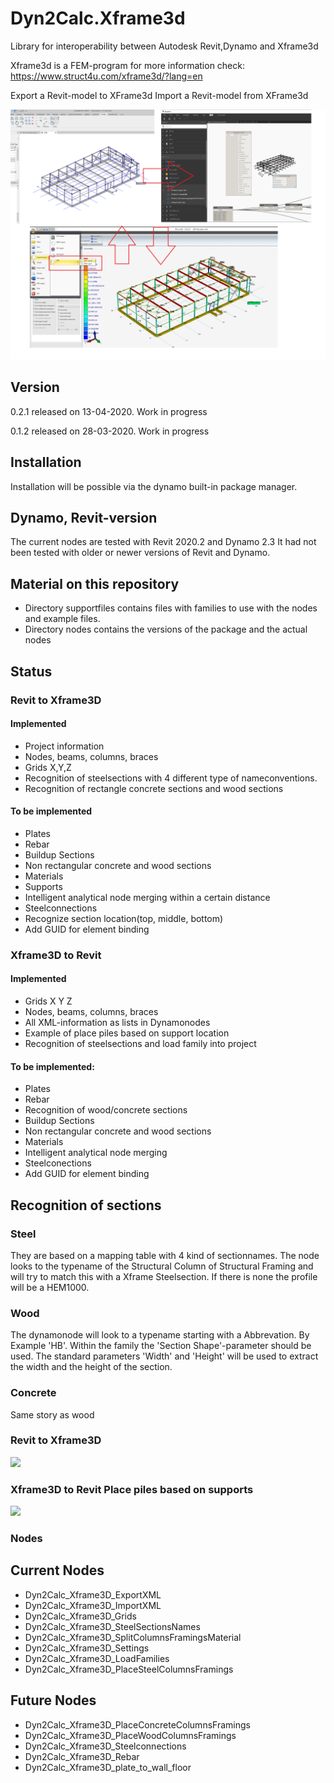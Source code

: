 # Dyn2Calc.Xframe3d
Library for interoperability between Autodesk Revit,Dynamo and Xframe3d

Xframe3d is a FEM-program for more information check: https://www.struct4u.com/xframe3d/?lang=en 

Export a Revit-model to XFrame3d
Import a Revit-model from XFrame3d

![Image](Dyn2CalcXframe3DImage.png)

## Version
0.2.1 released on 13-04-2020. Work in progress

0.1.2 released on 28-03-2020. Work in progress

## Installation
Installation will be possible via the dynamo built-in package manager.

## Dynamo, Revit-version
The current nodes are tested with Revit 2020.2 and Dynamo 2.3
It had not been tested with older or newer versions of Revit and Dynamo.

## Material on this repository
* Directory supportfiles contains files with families to use with the nodes and example files.
* Directory nodes contains the versions of the package and the actual nodes


## Status

### Revit to Xframe3D

#### Implemented
* Project information
* Nodes, beams, columns, braces
* Grids X,Y,Z
* Recognition of steelsections with 4 different type of nameconventions.
* Recognition of rectangle concrete sections and wood sections

#### To be implemented
* Plates
* Rebar
* Buildup Sections
* Non rectangular concrete and wood sections
* Materials
* Supports
* Intelligent analytical node merging within a certain distance
* Steelconnections
* Recognize section location(top, middle, bottom)
* Add GUID for element binding

### Xframe3D to Revit

#### Implemented
* Grids X Y Z
* Nodes, beams, columns, braces
* All XML-information as lists in Dynamonodes
* Example of place piles based on support location
* Recognition of steelsections and load family into project

#### To be implemented:
* Plates
* Rebar
* Recognition of wood/concrete sections
* Buildup Sections
* Non rectangular concrete and wood sections
* Materials
* Intelligent analytical node merging
* Steelconections
* Add GUID for element binding

## Recognition of sections

### Steel
They are based on a mapping table with 4 kind of sectionnames. The node looks to the typename of the Structural Column of Structural Framing and will try to match this with a Xframe Steelsection. If there is none the profile will be a HEM1000.

### Wood
The dynamonode will look to a typename starting with a Abbrevation. By Example 'HB'. Within the family the 'Section Shape'-parameter should be used. The standard parameters 'Width' and 'Height' will be used to extract the width and the height of the section.

### Concrete
Same story as wood

### Revit to Xframe3D

![](RevittoXframe3D.gif)

### Xframe3D to Revit Place piles based on supports

![](Xframe3DtoRevit.gif)


### Nodes

## **Current Nodes**
* Dyn2Calc_Xframe3D_ExportXML
* Dyn2Calc_Xframe3D_ImportXML
* Dyn2Calc_Xframe3D_Grids
* Dyn2Calc_Xframe3D_SteelSectionsNames
* Dyn2Calc_Xframe3D_SplitColumnsFramingsMaterial
* Dyn2Calc_Xframe3D_Settings
* Dyn2Calc_Xframe3D_LoadFamilies
* Dyn2Calc_Xframe3D_PlaceSteelColumnsFramings

## **Future Nodes**
* Dyn2Calc_Xframe3D_PlaceConcreteColumnsFramings
* Dyn2Calc_Xframe3D_PlaceWoodColumnsFramings
* Dyn2Calc_Xframe3D_Steelconnections
* Dyn2Calc_Xframe3D_Rebar
* Dyn2Calc_Xframe3D_plate_to_wall_floor
